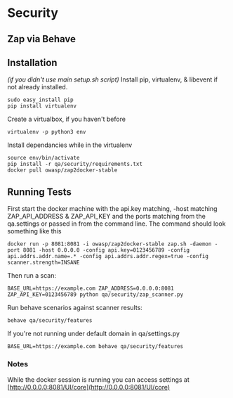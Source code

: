 # Security

## Zap via Behave

## Installation
*(if you didn't use main setup.sh script)*
Install pip, virtualenv, & libevent if not already installed.
```
sudo easy_install pip
pip install virtualenv
```
Create a  virtualbox, if you haven't before
```
virtualenv -p python3 env
```
Install dependancies while in the virtualenv
```
source env/bin/activate
pip install -r qa/security/requirements.txt
docker pull owasp/zap2docker-stable
```

## Running Tests
First start the docker machine with the api.key matching, -host matching ZAP_API_ADDRESS & ZAP_API_KEY and the ports matching from the qa.settings or passed in from the command line.
The command should look something like this
```
docker run -p 8081:8081 -i owasp/zap2docker-stable zap.sh -daemon -port 8081 -host 0.0.0.0 -config api.key=0123456789 -config api.addrs.addr.name=.* -config api.addrs.addr.regex=true -config scanner.strength=INSANE
```

Then run a scan:
```
BASE_URL=https://example.com ZAP_ADDRESS=0.0.0.0:8081 ZAP_API_KEY=0123456789 python qa/security/zap_scanner.py
```

Run behave scenarios against scanner results:
```
behave qa/security/features
```

If you're not running under default domain in qa/settings.py
```
BASE_URL=https://example.com behave qa/security/features
```

### Notes

While the docker session is running you can access settings at [http://0.0.0.0:8081/UI/core](http://0.0.0.0:8081/UI/core)
